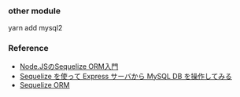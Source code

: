 

### other module
yarn add mysql2


### Reference
* [Node.JSのSequelize ORM入門](https://qiita.com/markusveeyola/items/64875c9507d5fa32884e)
* [Sequelize を使って Express サーバから MySQL DB を操作してみる](https://neos21.hatenablog.com/entry/2018/09/28/080000)
* [Sequelize ORM](https://sequelize.org/)